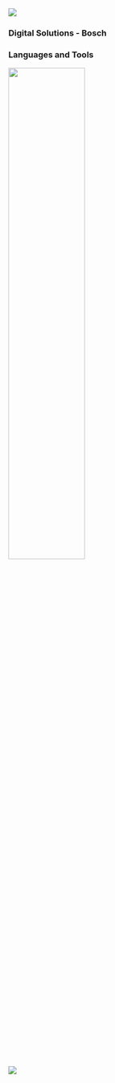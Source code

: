 <img src="https://user-images.githubusercontent.com/73097560/115834477-dbab4500-a447-11eb-908a-139a6edaec5c.gif">

### Digital Solutions - Bosch
### Languages and Tools

<div align="left">
<p>
    <a>
        <img src="https://skillicons.dev/icons?i=py,html,css,javascript,typescript,cs,react,threejs,fastapi,blender,figma,visualstudio,unity" width="55%" height="50%"/>
    </a>
</p>
</div>
<br>    
<img src="https://user-images.githubusercontent.com/73097560/115834477-dbab4500-a447-11eb-908a-139a6edaec5c.gif">


